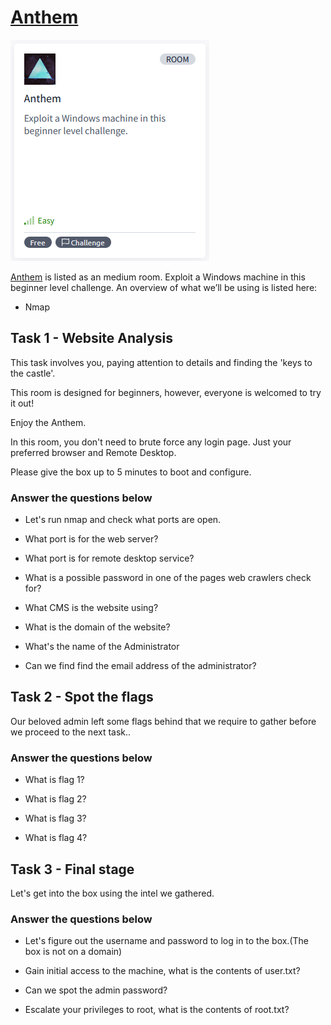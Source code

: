 # [Anthem](https://tryhackme.com/r/room/anthem)

![Anthem](./images/Anthem.png)

[Anthem](https://tryhackme.com/r/room/anthem) is listed as an medium room. Exploit a Windows machine in this beginner level challenge. An overview of what we’ll be using is listed here:

* Nmap

## Task 1 - Website Analysis

This task involves you, paying attention to details and finding the 'keys to the castle'.

This room is designed for beginners, however, everyone is welcomed to try it out!

Enjoy the Anthem.

In this room, you don't need to brute force any login page. Just your preferred browser and Remote Desktop.

Please give the box up to 5 minutes to boot and configure.

### Answer the questions below

* Let's run nmap and check what ports are open.

* What port is for the web server?

* What port is for remote desktop service?

* What is a possible password in one of the pages web crawlers check for?

* What CMS is the website using?

* What is the domain of the website?

* What's the name of the Administrator

* Can we find find the email address of the administrator?

## Task 2 - Spot the flags

Our beloved admin left some flags behind that we require to gather before we proceed to the next task..

### Answer the questions below

* What is flag 1?

* What is flag 2?

* What is flag 3?

* What is flag 4?

## Task 3 - Final stage

Let's get into the box using the intel we gathered.

### Answer the questions below

* Let's figure out the username and password to log in to the box.(The box is not on a domain)

* Gain initial access to the machine, what is the contents of user.txt?

* Can we spot the admin password?

* Escalate your privileges to root, what is the contents of root.txt?